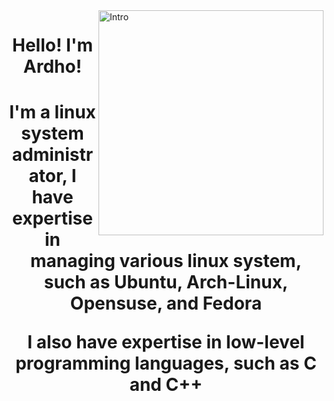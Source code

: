 <img align="right" alt="Intro" width="360" src="https://media.giphy.com/media/lRLzrbhmh5pFf4jOga/giphy.gif">
<h1 align="center">Hello! I'm Ardho!<h1>
<p align="center">I'm a linux system administrator, I have expertise in managing various linux system, such as Ubuntu, Arch-Linux, Opensuse, and Fedora<p>
<p align="center">I also have expertise in low-level programming languages, such as C and C++<p>





<!---
muhammadlinoex2005/muhammadlinoex2005 is a ✨ special ✨ repository because its `README.md` (this file) appears on your GitHub profile.
You can click the Preview link to take a look at your changes.
--->
